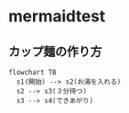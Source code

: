 # mermaidtest

## カップ麺の作り方

```mermaid
flowchart TB
  s1(開始) --> s2(お湯を入れる) 
  s2 --> s3(３分待つ)
  s3 --> s4(できあがり)
```
